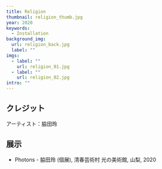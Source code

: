 ```yaml
---
title: Religion
thumbnail: religion_thumb.jpg
year: 2020
keywords:
  - Installation
background_img:
  url: religion_back.jpg
  label: ""
imgs:
  - label: ""
    url: religion_01.jpg
  - label: ""
    url: religion_02.jpg
intro: ""
---
```


## クレジット

アーティスト：脇田玲

## 展示

- Photons - 脇田玲 (個展), 清春芸術村 光の美術館, 山梨, 2020
